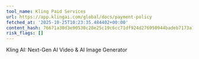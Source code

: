 ```yaml
---
tool_name: Kling Paid Services
url: https://app.klingai.com/global/docs/payment-policy
fetched_at: '2025-10-25T10:23:35.484402+00:00'
content_hash: 76671a30d3e90530c28e25c19c6cc71df924d276950944badeb7173a1dff9c14
risk_flags: []
---
```


Kling AI: Next-Gen AI Video & AI Image Generator
